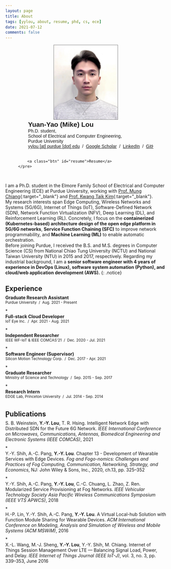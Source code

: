 ```yaml
---
layout: page
title: About
tags: [yylou, about, resume, phd, cs, ece]
date: 2021-07-12
comments: false
---
```


<center>
<figure class="third" style="padding-bottom: 0px;">
    <img src="/assets/img/profile-1.jpg" style="max-width: 200px; border: 1px solid #7f7f7f;">
    <pre style="text-align: left; font-family: LatoWebMedium, sans-serif; margin: 0;">
        <b style="font-size: 150%">Yuan-Yao (Mike) Lou</b>
        Ph.D. student,
        School of Electrical and Computer Engineering,
        Purdue University
        <a href="mailto:yylou@purdue.edu">yylou [at] purdue [dot] edu</a>&nbsp; / &nbsp;<a href="https://scholar.google.com/citations?user=GxDK4WQAAAAJ&hl=en" target="_blank">Google Scholar</a>&nbsp; / &nbsp;<a href="https://www.linkedin.com/in/yylou/" target="_blank">LinkedIn</a>&nbsp; / &nbsp;<a href="https://github.com/yylou" target="_blank">GitHub</a>&nbsp; / &nbsp;<a href="https://yyloumike.gitbook.io/leetcode/" target="_blank">GitBook</a>


        <a class="btn" id="resume">Resume</a>
    </pre>
</figure>
</center>

I am a Ph.D. student in the Elmore Family School of Electrical and Computer Engineering (ECE) at Purdue University, working with [Prof. Mung Chiang](https://engineering.purdue.edu/ECE/People/ptProfile?resource_id=171238){:target="_blank"} and [Prof. Kwang Taik Kim](https://engineering.purdue.edu/ECE/People/ptProfile?resource_id=243261){:target="_blank"}.
<br />
My research interests span Edge Computing, Wireless Networks and Systems (5G/6G), Internet of Things (IoT), Software-Defined Network (SDN), Network Function Virtualization (NFV), Deep Learning (DL), and Reinforcement Learning (RL). Concretely, I focus on the **containerized (Kubernetes-based) architecture design of the open edge platform in 5G/6G networks**, **Service Function Chaining (SFC)** to improve network programmability, and **Machine Learning (ML)** to enable automatic orchestration.
<br />
Before joining Purdue, I received the B.S. and M.S. degrees in Computer Science (CS) from National Chiao Tung University (NCTU) and National Taiwan University (NTU) in 2015 and 2017, respectively. Regarding my industrial background, I am a **senior software engineer with 4 years of experience in DevOps (Linux), software system automation (Python), and cloud/web application development (AWS).**
{: .notice}

<h2 style="margin-bottom: -10px">Experience</h2>
* <div style="margin-bottom: 5px;"><b>Graduate Research Assistant</b> <br /><sup>Purdue University&nbsp; / &nbsp;Aug. 2021 - Present</sup></div>
* <div style="margin-bottom: 5px;"><b>Full-stack Cloud Developer</b> <br /><sup>IoT Eye Inc.&nbsp; / &nbsp;Apr. 2021 - Aug. 2021</sup></div>
* <div style="margin-bottom: 5px;"><b>Independent Researcher</b> <br /><sup>IEEE WF-IoT & IEEE COMCAS'21&nbsp; / &nbsp;Dec. 2020 - Jul. 2021</sup></div>
* <div style="margin-bottom: 5px;"><b>Software Engineer (Supervisor)</b> <br /><sup>Silicon Motion Technology Corp.&nbsp; / &nbsp;Dec. 2017 - Apr. 2021</sup></div>
* <div style="margin-bottom: 5px;"><b>Graduate Researcher</b> <br /><sup>Ministry of Science and Technology&nbsp; / &nbsp;Sep. 2015 - Sep. 2017</sup></div>
* <div style="margin-bottom: 5px;"><b>Research Intern</b> <br /><sup>EDGE Lab, Princeton University&nbsp; / &nbsp;Jul. 2014 - Sep. 2014</sup></div>

<h2 style="margin-bottom: -10px">Publications</h2>
* <div style="text-align: left; margin-bottom: 10px;">S. B. Weinstein, <b>Y.-Y. Lou</b>, T. R. Hsing. <a href="https://ieeexplore.ieee.org/document/9629105" target="_blank" style="text-decoration: none;">Intelligent Network Edge with Distributed SDN for the Future 6G Network.</a> <i>IEEE International Conference on Microwaves, Communications, Antennas, Biomedical Engineering and Electronic Systems (IEEE COMCAS)</i>, 2021</div>
* <div style="text-align: left; margin-bottom: 10px;">Y.-Y. Shih, A.-C. Pang, <b>Y.-Y. Lou</b>. <a href="https://onlinelibrary.wiley.com/doi/abs/10.1002/9781119501121.ch13" target="_blank" style="text-decoration: none;">Chapter 13 - Development of Wearable Services with Edge Devices.</a> <i>Fog and Fogo-nomics: Challenges and Practices of Fog Computing, Communication, Networking, Strategy, and Economics</i>, NJ: John Wiley & Sons, Inc., 2020, ch.13, pp. 325–352</div>
* <div style="text-align: left; margin-bottom: 10px;">Y.-Y. Shih, A.-C. Pang, <b>Y.-Y. Lou</b>, C.-C. Chuang, L. Zhao, Z. Ren. <a href="/assets/2018-IEEE-VTS-Modularized-Service-Provisioning-at-Fog-Networks.pdf" target="_blank" style="text-decoration: none;">Modularized Service Provisioning at Fog Networks.</a> <i>IEEE Vehicular Technology Society Asia Pacific Wireless Communications Symposium (IEEE VTS APWCS)</i>, 2018</div>
* <div style="text-align: left; margin-bottom: 10px;">H.-P. Lin, Y.-Y. Shih, A.-C. Pang, <b>Y.-Y. Lou</b>. <a href="https://dl.acm.org/doi/10.1145/2988287.2989150" target="_blank" style="text-decoration: none;">A Virtual Local-hub Solution with Function Module Sharing for Wearable Devices.</a> <i>ACM International Conference on Modeling, Analysis and Simulation of Wireless and Mobile Systems (ACM MSWiM)</i>, 2016</div>
* <div style="text-align: left; margin-bottom: 10px;">X.-L. Wang, M.-J. Sheng, <b>Y.-Y. Lou</b>, Y.-Y. Shih, M. Chiang. <a href="https://ieeexplore.ieee.org/document/7314871" target="_blank" style="text-decoration: none;">Internet of Things Session Management Over LTE — Balancing Signal Load, Power, and Delay.</a> <i>IEEE Internet of Things Journal (IEEE IoT-J)</i>, vol. 3, no. 3, pp. 339–353, June 2016</div>

<script src="https://documentcloud.adobe.com/view-sdk/main.js"></script>
<script type="text/javascript">
    document.getElementById('resume').addEventListener("click", function(){ 
        var adobeDCView = new AdobeDC.View({clientId: "3708d35338d2481eaf75ed2e706a3507"});
        adobeDCView.previewFile({
            content:{location: {url: "/assets/resume.pdf"}},
            metaData:{fileName: "Resume-Yuan-Yao-Lou.pdf"}
        }, {embedMode: "LIGHT_BOX"});
    });
</script>
